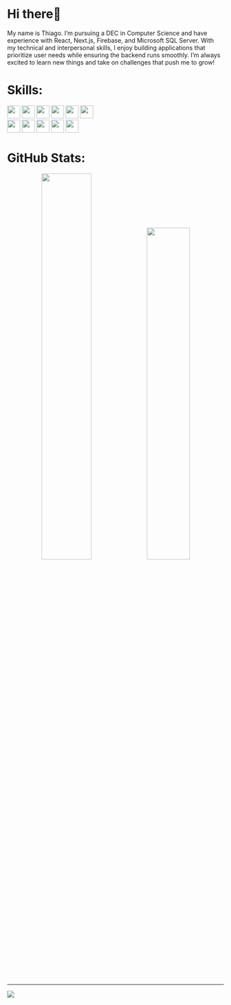 # Hi there👋
My name is Thiago. I’m pursuing a DEC in Computer Science and have experience with React, Next.js, Firebase, and Microsoft SQL Server. With my technical and interpersonal skills, I enjoy building applications that prioritize user needs while ensuring the backend runs smoothly. I’m always excited to learn new things and take on challenges that push me to grow!

# Skills:
<div>
  <img src="https://img.shields.io/badge/c%23-%23239120.svg?style=plastic&logo=csharp&logoColor=white" height="30px" />
  <img src="https://img.shields.io/badge/java-%23ED8B00.svg?style=plastic&logo=openjdk&logoColor=white" height="30px" />
  <img src="https://img.shields.io/badge/python-3670A0?style=plastic&logo=python&logoColor=ffdd54" height="30px" />
  <img src="https://img.shields.io/badge/javascript-%23323330.svg?style=plastic&logo=javascript&logoColor=%23F7DF1E" height="30px" />
  <img src="https://img.shields.io/badge/html5-%23E34F26.svg?style=plastic&logo=html5&logoColor=white" height="30px" />
  <img src="https://img.shields.io/badge/css3-%231572B6.svg?style=plastic&logo=css3&logoColor=white" height="30px" />
</div>
<div>
  <img src="https://img.shields.io/badge/swift-F54A2A?style=plastic&logo=swift&logoColor=white" height="30px" />
  <img src="https://img.shields.io/badge/firebase-%23039BE5.svg?style=plastic&logo=firebase" height="30px" />
  <img src="https://img.shields.io/badge/.NET-5C2D91?style=plastic&logo=.net&logoColor=white" height="30px" />
  <img src="https://img.shields.io/badge/sqlite-%2307405e.svg?style=plastic&logo=sqlite&logoColor=white" height="30px" />
  <img src="https://img.shields.io/badge/Microsoft%20SQL%20Server-CC2927?style=plastic&logo=microsoft%20sql%20server&logoColor=white" height="30px" />
</div>

# GitHub Stats:
<div align="center">
  <img src="https://github-readme-stats.vercel.app/api?username=tpneto&theme=dark&hide_border=false&include_all_commits=true&count_private=false" width="48%" />
  <img src="https://github-readme-stats.vercel.app/api/top-langs/?username=tpneto&theme=dark&hide_border=false&include_all_commits=true&count_private=false&layout=compact" width="44.5%" />
</div>


---
[![](https://visitcount.itsvg.in/api?id=tpneto&icon=0&color=0)](https://visitcount.itsvg.in)

<!-- Proudly created with GPRM ( https://gprm.itsvg.in ) -->

